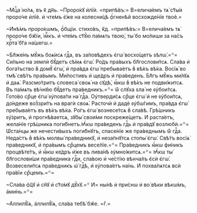 ~Мцⷭ҇а і҆ю́лѧ, въ к҃ дн҃ь. ~Проро́кꙋ и҆лїѝ. =припѣ́въ:= В=елича́емъ тѧ̀ ст҃ы́и проро́че и҆лїѐ. и҆ чте́мъ є҆́же на колесни́цѣ ѻ҆́гненѣй восхожде́нїе твоѐ.=

~И҆нѣ́мъ проро́кѡмъ, ѻ҆́бщїи. стихо́въ, к҃д. =припѣ́въ:= В=елича́емъ тѧ̀ проро́че бж҃їи, і҆мⷬ҇къ. и҆ чте́мъ ст҃ꙋ́ю па́мѧть твою̀, ты́ бо мо́лиши за на́съ хрⷭ҇та̀ бг҃а на́шегѡ.=

~Бл҃же́нъ мꙋ́жь боѧ́исѧ гдⷭ҇а, въ за́повѣдехъ є҆гѡ̀ восхо́щетъ ѕѣлѡ̀.=꙳= Си́льно на землѝ бꙋ́детъ сѣ́мѧ є҆гѡ̀. Ро́дъ пра́выхъ бл҃гослови́тсѧ. Сла́ва и҆ бога́тьство в̾ домꙋ̀ є҆гѡ̀, и҆ пра́вда є҆гѡ̀ пребыва́етъ в̾ вѣ́къ вѣ́ка. Восїѧ̀ во тмѣ̀ свѣ́тъ пра́вымъ. Ми́лостивъ и҆ ще́дръ и҆ пра́веденъ. Бл҃гъ мꙋ́жь ми́лꙋѧ и҆ даѧ̀. Разсмо́тритъ словеса̀ своѧ̀ на сꙋдѣ̀, ꙗ҆́кѡ в̾ вѣ́къ не подви́житсѧ. Въ па́мѧть вѣ́чнꙋю бꙋ́детъ пра́ведникъ.=꙳= ѿ́ слꙋха ѕла̀ не ᲂу҆бои́тсѧ. Гото́во срⷣце є҆гѡ̀ ᲂу҆пова́ти на́ гдⷭ҇а. Оу҆тверди́сѧ срⷣце є҆гѡ̀ и҆ не ᲂу҆бои́тсѧ, до́ндеже воз̾зри́тъ на врагѝ своѧ̀. Расточѝ и҆ дадѐ ᲂу҆бѡ́гимъ, пра́вда є҆гѡ̀ пребыва́етъ въ вѣ́къ вѣ́ка. Ро́гъ є҆гѡ̀ вознесе́тсѧ в̾ сла́вѣ. Грѣ́шникъ ᲂу҆́зритъ, и҆ прогнѣ́ваетсѧ, зꙋбы̀ свои́ми поскреже́щетъ. И҆ раста́етъ, жела́нїе грѣ́шника поги́бнетъ.Ꙗ҆́кѡ пра́веденъ гдⷭ҇ь и҆ пра́вдꙋ возлюбѝ.=꙳= Ѡ҆ста́нцы же нечести́выхъ поги́бнꙋтъ, спасе́нїе же пра́веднымъ ѿ́ гдⷭ҇а. Неда́стъ в̾ вѣ́къ молвы̀ пра́ведникꙋ, и҆ неза́пнꙋтсѧ стопы̀ є҆гѡ̀. Свѣ́тъ восїѧ̀ пра́ведникꙋ, и҆ пра́вымъ срⷣцемъ весе́лїе.=꙳= Пра́ведникъ ꙗ҆́кѡ фи́никъ процвѣте́тъ, и҆ ꙗ҆́кѡ ке́дръ и҆́же въ лива́нѣ ᲂу҆мно́житсѧ.=꙳= Ꙗ҆́кѡ ты̀ бл҃гослови́ши пра́ведника гдⷭ҇и, сла́вою и҆ че́стїю вѣнча́лъ є҆сѝ є҆гѡ̀. Возвесели́тсѧ пра́ведникъ ѡ҆́ гдⷭ҇ѣ, и҆ ᲂу҆пова́етъ на́нь. И҆ похва́лѧтсѧ всѝ пра́вїи срⷣцемъ.=꙳=

~Сла́ва ѻ҆ц҃ꙋ и҆ сн҃ꙋ и҆ ст҃о́мꙋ дꙋ́хꙋ.=꙳ И҆= ны́нѣ и҆ при́снѡ и҆ во́ вѣки вѣкѡ́мъ, а҆ми́нь.=꙳=

~А҆ллилꙋ́їѧ, а҆ллилꙋ́їѧ, сла́ва тебѣ̀ бж҃е. =гⷤ.=

